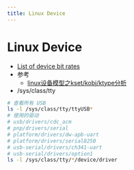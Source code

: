 ```yaml
---
title: Linux Device
---
```


# Linux Device
* [List of device bit rates](https://en.wikipedia.org/wiki/List_of_device_bit_rates)
* 参考
  * [linux设备模型之kset/kobj/ktype分析](https://mp.weixin.qq.com/s/PybqqhyJejNJbeSdlEaYWQ)
* /sys/class/tty

```bash
# 查看所有 USB
ls -l /sys/class/tty/ttyUSB*
# 使用的驱动
# usb/drivers/cdc_acm
# pnp/drivers/serial
# platform/drivers/dw-apb-uart
# platform/drivers/serial8250
# usb-serial/drivers/ch341-uart
# usb-serial/drivers/option1
ls -l /sys/class/tty/*/device/driver
```
